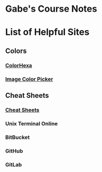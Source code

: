 # Gabe's Course Notes




# List of Helpful Sites

## Colors
### [ColorHexa](https://www.colorhexa.com/)


### [Image Color Picker](https://imagecolorpicker.com/)


### []()



## Cheat Sheets
### [Cheat Sheets](https://quickref.me/)



### Unix Terminal Online



### BitBucket

### GitHub

### GitLab























